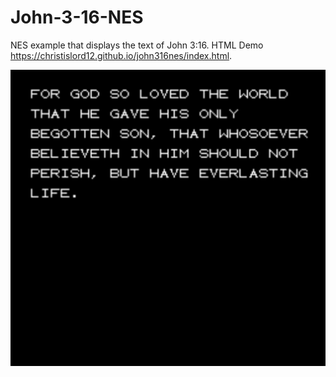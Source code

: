 # John-3-16-NES
NES example that displays the text of John 3:16. HTML Demo https://christislord12.github.io/john316nes/index.html.

![Alt text](screenshot.png?raw=true "Screenshot")
